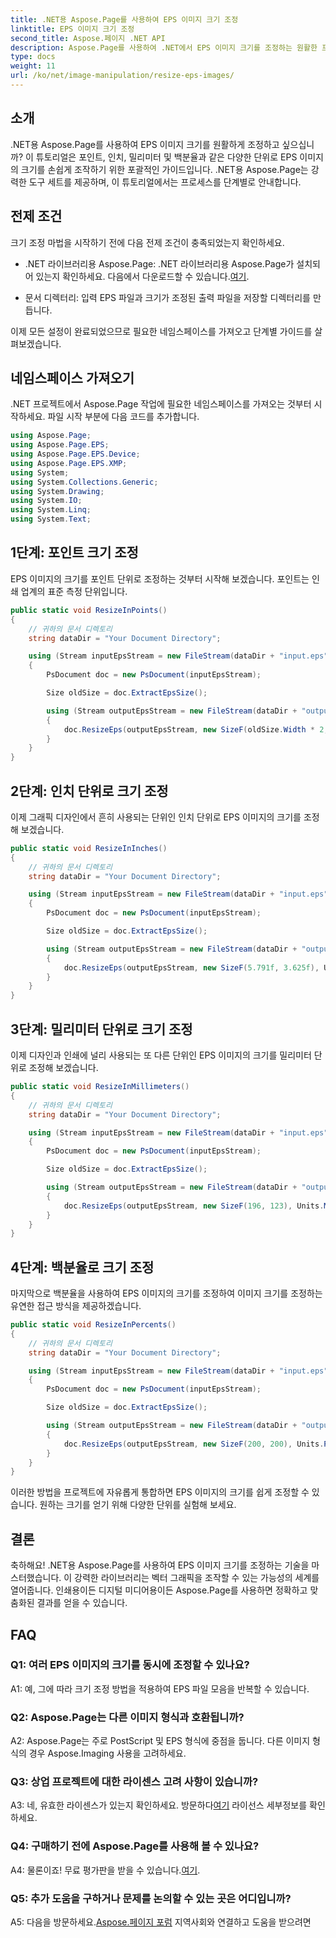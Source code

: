 ```yaml
---
title: .NET용 Aspose.Page를 사용하여 EPS 이미지 크기 조정
linktitle: EPS 이미지 크기 조정
second_title: Aspose.페이지 .NET API
description: Aspose.Page를 사용하여 .NET에서 EPS 이미지 크기를 조정하는 원활한 프로세스를 살펴보세요. 포인트, 인치, 밀리미터, 백분율 단위의 정밀도를 쉽게 달성할 수 있습니다.
type: docs
weight: 11
url: /ko/net/image-manipulation/resize-eps-images/
---
```

## 소개

.NET용 Aspose.Page를 사용하여 EPS 이미지 크기를 원활하게 조정하고 싶으십니까? 이 튜토리얼은 포인트, 인치, 밀리미터 및 백분율과 같은 다양한 단위로 EPS 이미지의 크기를 손쉽게 조작하기 위한 포괄적인 가이드입니다. .NET용 Aspose.Page는 강력한 도구 세트를 제공하며, 이 튜토리얼에서는 프로세스를 단계별로 안내합니다.

## 전제 조건

크기 조정 마법을 시작하기 전에 다음 전제 조건이 충족되었는지 확인하세요.

-  .NET 라이브러리용 Aspose.Page: .NET 라이브러리용 Aspose.Page가 설치되어 있는지 확인하세요. 다음에서 다운로드할 수 있습니다.[여기](https://releases.aspose.com/page/net/).

- 문서 디렉터리: 입력 EPS 파일과 크기가 조정된 출력 파일을 저장할 디렉터리를 만듭니다.

이제 모든 설정이 완료되었으므로 필요한 네임스페이스를 가져오고 단계별 가이드를 살펴보겠습니다.

## 네임스페이스 가져오기

.NET 프로젝트에서 Aspose.Page 작업에 필요한 네임스페이스를 가져오는 것부터 시작하세요. 파일 시작 부분에 다음 코드를 추가합니다.

```csharp
using Aspose.Page;
using Aspose.Page.EPS;
using Aspose.Page.EPS.Device;
using Aspose.Page.EPS.XMP;
using System;
using System.Collections.Generic;
using System.Drawing;
using System.IO;
using System.Linq;
using System.Text;
```

## 1단계: 포인트 크기 조정

EPS 이미지의 크기를 포인트 단위로 조정하는 것부터 시작해 보겠습니다. 포인트는 인쇄 업계의 표준 측정 단위입니다.

```csharp
public static void ResizeInPoints()
{
    // 귀하의 문서 디렉토리
    string dataDir = "Your Document Directory";

    using (Stream inputEpsStream = new FileStream(dataDir + "input.eps", FileMode.Open, FileAccess.Read))
    {
        PsDocument doc = new PsDocument(inputEpsStream);

        Size oldSize = doc.ExtractEpsSize();

        using (Stream outputEpsStream = new FileStream(dataDir + "output_resize_points.eps", FileMode.Create, FileAccess.Write))
        {
            doc.ResizeEps(outputEpsStream, new SizeF(oldSize.Width * 2, oldSize.Height * 2), Units.Points);
        }
    }
}
```

## 2단계: 인치 단위로 크기 조정

이제 그래픽 디자인에서 흔히 사용되는 단위인 인치 단위로 EPS 이미지의 크기를 조정해 보겠습니다.

```csharp
public static void ResizeInInches()
{
    // 귀하의 문서 디렉토리
    string dataDir = "Your Document Directory";

    using (Stream inputEpsStream = new FileStream(dataDir + "input.eps", FileMode.Open, FileAccess.Read))
    {
        PsDocument doc = new PsDocument(inputEpsStream);

        Size oldSize = doc.ExtractEpsSize();

        using (Stream outputEpsStream = new FileStream(dataDir + "output_resize_inches.eps", FileMode.Create, FileAccess.Write))
        {
            doc.ResizeEps(outputEpsStream, new SizeF(5.791f, 3.625f), Units.Inches);
        }
    }
}
```

## 3단계: 밀리미터 단위로 크기 조정

이제 디자인과 인쇄에 널리 사용되는 또 다른 단위인 EPS 이미지의 크기를 밀리미터 단위로 조정해 보겠습니다.

```csharp
public static void ResizeInMillimeters()
{
    // 귀하의 문서 디렉토리
    string dataDir = "Your Document Directory";

    using (Stream inputEpsStream = new FileStream(dataDir + "input.eps", FileMode.Open, FileAccess.Read))
    {
        PsDocument doc = new PsDocument(inputEpsStream);

        Size oldSize = doc.ExtractEpsSize();

        using (Stream outputEpsStream = new FileStream(dataDir + "output_resize_mms.eps", FileMode.Create, FileAccess.Write))
        {
            doc.ResizeEps(outputEpsStream, new SizeF(196, 123), Units.Millimeters);
        }
    }
}
```

## 4단계: 백분율로 크기 조정

마지막으로 백분율을 사용하여 EPS 이미지의 크기를 조정하여 이미지 크기를 조정하는 유연한 접근 방식을 제공하겠습니다.

```csharp
public static void ResizeInPercents()
{
    // 귀하의 문서 디렉토리
    string dataDir = "Your Document Directory";

    using (Stream inputEpsStream = new FileStream(dataDir + "input.eps", FileMode.Open, FileAccess.Read))
    {
        PsDocument doc = new PsDocument(inputEpsStream);

        Size oldSize = doc.ExtractEpsSize();

        using (Stream outputEpsStream = new FileStream(dataDir + "output_resize_percents.eps", FileMode.Create, FileAccess.Write))
        {
            doc.ResizeEps(outputEpsStream, new SizeF(200, 200), Units.Percents);
        }
    }
}
```

이러한 방법을 프로젝트에 자유롭게 통합하면 EPS 이미지의 크기를 쉽게 조정할 수 있습니다. 원하는 크기를 얻기 위해 다양한 단위를 실험해 보세요.

## 결론

축하해요! .NET용 Aspose.Page를 사용하여 EPS 이미지 크기를 조정하는 기술을 마스터했습니다. 이 강력한 라이브러리는 벡터 그래픽을 조작할 수 있는 가능성의 세계를 열어줍니다. 인쇄용이든 디지털 미디어용이든 Aspose.Page를 사용하면 정확하고 맞춤화된 결과를 얻을 수 있습니다.

## FAQ

### Q1: 여러 EPS 이미지의 크기를 동시에 조정할 수 있나요?

A1: 예, 그에 따라 크기 조정 방법을 적용하여 EPS 파일 모음을 반복할 수 있습니다.

### Q2: Aspose.Page는 다른 이미지 형식과 호환됩니까?

A2: Aspose.Page는 주로 PostScript 및 EPS 형식에 중점을 둡니다. 다른 이미지 형식의 경우 Aspose.Imaging 사용을 고려하세요.

### Q3: 상업 프로젝트에 대한 라이센스 고려 사항이 있습니까?

 A3: 네, 유효한 라이센스가 있는지 확인하세요. 방문하다[여기](https://purchase.aspose.com/buy) 라이선스 세부정보를 확인하세요.

### Q4: 구매하기 전에 Aspose.Page를 사용해 볼 수 있나요?

 A4: 물론이죠! 무료 평가판을 받을 수 있습니다.[여기](https://releases.aspose.com/).

### Q5: 추가 도움을 구하거나 문제를 논의할 수 있는 곳은 어디입니까?

 A5: 다음을 방문하세요.[Aspose.페이지 포럼](https://forum.aspose.com/c/page/39) 지역사회와 연결하고 도움을 받으려면